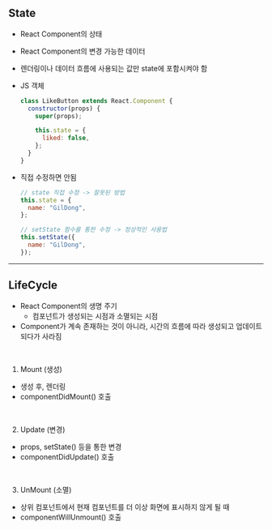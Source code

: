 ## State

- React Component의 상태
- React Component의 변경 가능한 데이터
- 렌더링이나 데이터 흐름에 사용되는 값만 state에 포함시켜야 함
- JS 객체
  
  ```js
  class LikeButton extends React.Component {
    constructor(props) {
      super(props);
  
      this.state = {
        liked: false,
      };
    }
  }
  ```

- 직접 수정하면 안됨

  ```js
  // state 직접 수정 -> 잘못된 방법
  this.state = {
    name: "GilDong",
  };
  
  // setState 함수를 통한 수정 -> 정상적인 사용법
  this.setState({
    name: "GilDong",
  });
  ```

---

## LifeCycle

- React Component의 생명 주기
  - 컴포넌트가 생성되는 시점과 소멸되는 시점
- Component가 계속 존재하는 것이 아니라, 시간의 흐름에 따라 생성되고 업데이트 되다가 사라짐

<br/>

1. Mount (생성)
  - 생성 후, 렌더링
  - componentDidMount() 호출

<br/>

2. Update (변경)
  - props, setState() 등을 통한 변경
  - componentDidUpdate() 호출

<br/>

3. UnMount (소멸)
  - 상위 컴포넌트에서 현재 컴포넌트를 더 이상 화면에 표시하지 않게 될 때
  - componentWillUnmount() 호출
